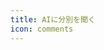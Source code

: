 ```yaml
---
title: AIに分別を聞く
icon: comments
---
```


<RubbishOpenAIChat
    rubbishLabel="ゴミの名前"
    cityLabel="町の名前"
/>
